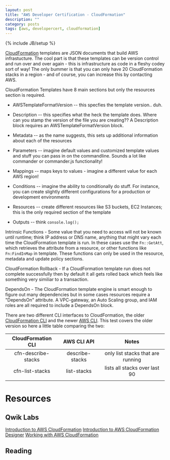 ```yaml
---
layout: post
title: "AWS Developer Certification - CloudFormation"
description: ""
category: posts 
tags: [aws, developercert, cloudformation]
---
```

{% include JB/setup %}

[CloudFormation](https://aws.amazon.com/cloudformation/) templates are JSON documents that build AWS infrastucture. The cool part is that these templates can be version control and run over and over again - this is infrastructure as code in a fleshy codey sort of way! The only bummer is that you can only have 20 CloudFormation stacks in a region - and of course, you can increase this by contacting AWS.

CloudFormation Templates have 8 main sections but only the resources section is required.

* AWSTemplateFormatVersion -- this specfies the template version.. duh.

* Description -- this specifies what the heck the template does. Where can you stamp the version of the file you are creating?? A Description block requires an AWSTemplateFormatVersion block.

* Metadata -- as the name suggests, this sets up additional information about each of the resources

* Parameters -- imagine default values and customized template values and stuff you can pass in on the commandline. Sounds a lot like commander or commander.js functionality!

* Mappings -- maps keys to values - imagine a different value for each AWS region!

* Conditions -- imagine the ability to conditionally do stuff. For instance, you can create slightly different configurations for a production or development environments 

* Resources -- create different resources like S3 buckets, EC2 Instances; this is the only required section of the template

* Outputs -- think `console.log();`

Intrinsic Functions - Some value that you need to access will not be known until runtime; think IP address or DNS name, anything that might vary each time the CloudFormation template is run. In these cases use the `Fn::GetAtt`, which retrieves the attribute from a resource, or other functions like `Fn:FindInMap` in template. These functions can only be used in the resource, metadata and update policy sections.

CloudFormation Rollback - If a CloudFormation template run does not complete successfully then by default it all gets rolled back which feels like something very similiar to a transaction. 

DependsOn - The CloudFormation template engine is smart enough to figure out many dependencies but in some cases resources require a "DependsOn" attribute. A VPC-gateway, an Auto Scaling group, and IAM roles are all required to include a DependsOn block.

There are two different CLI interfaces to CloudFormation, the older [CloudFormation CLI](https://s3.amazonaws.com/awsdocs/AWSCloudFormation/2010-05-15/cfn-ug-cli-ref-09172013.pdf) and the newer [AWS CLI](http://docs.aws.amazon.com/AWSCloudFormation/latest/UserGuide/cfn-using-cli.html). This test covers the older version so here a little table comparing the two:

| CloudFormation CLI  | AWS CLI API  | Notes  |
|:--------------------------:|:--------------------------:|:--------------------------:|
| cfn-describe-stacks    | describe-stacks   |   only list stacks that are running |
|  cfn-list-stacks |   list-stacks  |   lists all stacks over last 90 |
|   |   |   |
# Resources
## Qwik Labs
[Introduction to AWS CloudFormation](https://qwiklabs.com/focuses/2931)
[Introduction to AWS CloudFormation Designer](https://qwiklabs.com/focuses/2932)
[Working with AWS CloudFormation](https://qwiklabs.com/focuses/2867)

## Reading

